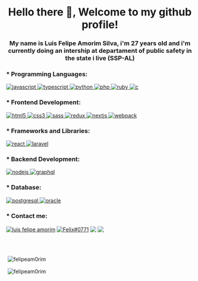 <h1 align="center">Hello there 👋, Welcome to my github profile!</h1>
<h3 align="center">My name is Luis Felipe Amorim Silva, i'm 27 years old and i'm currently doing an intership at departament of public safety in the state i live (SSP-AL)</h3>

<h3 align="left">* Programming Languages:</h3>
<p align="left">
<a href="https://developer.mozilla.org/en-US/docs/Web/JavaScript" target="_blank" rel="noreferrer"> <img src="https://img.shields.io/badge/JavaScript-323330?style=for-the-badge&logo=javascript&logoColor=F7DF1E" alt="javascript"/> </a>
<a href="https://www.typescriptlang.org/" target="_blank" rel="noreferrer"> <img src="https://img.shields.io/badge/TypeScript-007ACC?style=for-the-badge&logo=typescript&logoColor=white" alt="typescript"/> </a>
<a href="https://www.python.org" target="_blank" rel="noreferrer"> <img src="https://img.shields.io/badge/Python-3776AB?style=for-the-badge&logo=python&logoColor=white" alt="python"/> </a>
<a href="https://www.php.net" target="_blank" rel="noreferrer"> <img src="https://img.shields.io/badge/PHP-777BB4?style=for-the-badge&logo=php&logoColor=white" alt="php"/> </a>
<a href="https://www.ruby-lang.org/en/" target="_blank" rel="noreferrer"> <img src="https://img.shields.io/badge/Ruby-CC342D?style=for-the-badge&logo=ruby&logoColor=white" alt="ruby"/> </a>
<a href="https://www.cprogramming.com/" target="_blank" rel="noreferrer"> <img src="https://img.shields.io/badge/C-00599C?style=for-the-badge&logo=c&logoColor=white" alt="c"/> </a>
</p>

<h3 align="left">* Frontend Development:</h3>
<p align="left">
<a href="https://www.w3.org/html/" target="_blank" rel="noreferrer"> <img src="https://img.shields.io/badge/HTML5-E34F26?style=for-the-badge&logo=html5&logoColor=white" alt="html5"/> </a>
<a href="https://www.w3schools.com/css/" target="_blank" rel="noreferrer"> <img src="https://img.shields.io/badge/CSS3-1572B6?style=for-the-badge&logo=css3&logoColor=white" alt="css3"/> </a>
<a href="https://sass-lang.com" target="_blank" rel="noreferrer"> <img src="https://img.shields.io/badge/Sass-CC6699?style=for-the-badge&logo=sass&logoColor=white" alt="sass"/> </a>
<a href="https://redux.js.org" target="_blank" rel="noreferrer"> <img src="https://img.shields.io/badge/Redux-593D88?style=for-the-badge&logo=redux&logoColor=white" alt="redux"</a>
<a href="https://nextjs.org/" target="_blank" rel="noreferrer"> <img src="https://img.shields.io/badge/Next-black?style=for-the-badge&logo=next.js&logoColor=white" alt="nextjs"/> </a>
<a href="https://webpack.js.org" target="_blank" rel="noreferrer"> <img src="https://img.shields.io/badge/webpack-%238DD6F9.svg?style=for-the-badge&logo=webpack&logoColor=black" alt="webpack"/> </a>
</p>
<h3 align="left">* Frameworks and Libraries:</h3>
<p align="left">
<a href="https://reactjs.org/" target="_blank" rel="noreferrer"> <img src="https://img.shields.io/badge/React-20232A?style=for-the-badge&logo=react&logoColor=61DAFB" alt="react"/> </a>
<a href="https://laravel.com/" target="_blank" rel="noreferrer"> <img src="https://img.shields.io/badge/Laravel-FF2D20?style=for-the-badge&logo=laravel&logoColor=white" alt="laravel"/> </a>
</p>
<h3 align="left">* Backend Development:</h3>
<p align="left">
<a href="https://nodejs.org" target="_blank" rel="noreferrer"> <img src="https://img.shields.io/badge/Node.js-43853D?style=for-the-badge&logo=node.js&logoColor=white" alt="nodejs"/> </a>
<a href="https://graphql.org" target="_blank" rel="noreferrer"> <img src="https://img.shields.io/badge/-GraphQL-E10098?style=for-the-badge&logo=graphql&logoColor=white" alt="graphql"/> </a>
</p>
<h3 align="left">* Database:</h3>
<p align="left">
<a href="https://www.postgresql.org" target="_blank" rel="noreferrer"> <img src="https://img.shields.io/badge/PostgreSQL-316192?style=for-the-badge&logo=postgresql&logoColor=white" alt="postgresql"/> </a>
<a href="https://www.oracle.com/" target="_blank" rel="noreferrer"> <img src="https://img.shields.io/badge/Oracle-F80000?style=for-the-badge&logo=oracle&logoColor=white" alt="oracle"/> </a>
</p>

<h3 align="left">* Contact me:</h3>
<p align="left">
<a href="https://linkedin.com/in/luis-felipe-amorim-43b201210" target="blank"><img align="center" src="https://img.shields.io/badge/LinkedIn-0077B5?style=for-the-badge&logo=linkedin&logoColor=white" alt="luis felipe amorim"/></a>
<a href="https://discordapp.com/users/226190122721345539" target="blank"><img align="center" src="https://img.shields.io/badge/Discord-7289DA?style=for-the-badge&logo=discord&logoColor=white" alt="Felix#0771"/></a>
<a href = "mailto:amorim.felix@gmail.com"><img align="center" src="https://img.shields.io/badge/Gmail-D14836?style=for-the-badge&logo=gmail&logoColor=white"</img></a>
<a href = "mailto:amorim.felix@gmail.com"><img align="center" src="https://img.shields.io/badge/Microsoft_Outlook-0078D4?style=for-the-badge&logo=microsoft-outlook&logoColor=white"</img></a>
</p></br></br>

<p>&nbsp;<img align="center" src="https://github-readme-stats.vercel.app/api?username=felipeam0rim&show_icons=true&locale=en&theme=dracula" alt="felipeam0rim" /></p>
<p>&nbsp;<img align="center" src="https://github-readme-stats.vercel.app/api/top-langs/?username={felipeam0rim}" alt="felipeam0rim" /></p>
